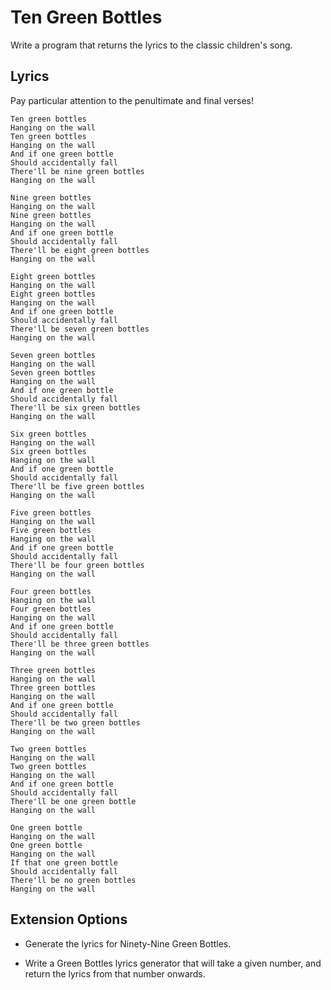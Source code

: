 # Ten Green Bottles

Write a program that returns the lyrics to the classic children's song.


## Lyrics

Pay particular attention to the penultimate and final verses!

```
Ten green bottles
Hanging on the wall
Ten green bottles
Hanging on the wall
And if one green bottle
Should accidentally fall
There'll be nine green bottles
Hanging on the wall

Nine green bottles
Hanging on the wall
Nine green bottles
Hanging on the wall
And if one green bottle
Should accidentally fall
There'll be eight green bottles
Hanging on the wall

Eight green bottles
Hanging on the wall
Eight green bottles
Hanging on the wall
And if one green bottle
Should accidentally fall
There'll be seven green bottles
Hanging on the wall

Seven green bottles
Hanging on the wall
Seven green bottles
Hanging on the wall
And if one green bottle
Should accidentally fall
There'll be six green bottles
Hanging on the wall

Six green bottles
Hanging on the wall
Six green bottles
Hanging on the wall
And if one green bottle
Should accidentally fall
There'll be five green bottles
Hanging on the wall

Five green bottles
Hanging on the wall
Five green bottles
Hanging on the wall
And if one green bottle
Should accidentally fall
There'll be four green bottles
Hanging on the wall

Four green bottles
Hanging on the wall
Four green bottles
Hanging on the wall
And if one green bottle
Should accidentally fall
There'll be three green bottles
Hanging on the wall

Three green bottles
Hanging on the wall
Three green bottles
Hanging on the wall
And if one green bottle
Should accidentally fall
There'll be two green bottles
Hanging on the wall

Two green bottles
Hanging on the wall
Two green bottles
Hanging on the wall
And if one green bottle
Should accidentally fall
There'll be one green bottle
Hanging on the wall

One green bottle
Hanging on the wall
One green bottle
Hanging on the wall
If that one green bottle
Should accidentally fall
There'll be no green bottles
Hanging on the wall
```

## Extension Options

- Generate the lyrics for Ninety-Nine Green Bottles.

- Write a Green Bottles lyrics generator that will take a given number, and return the lyrics from that number onwards.
